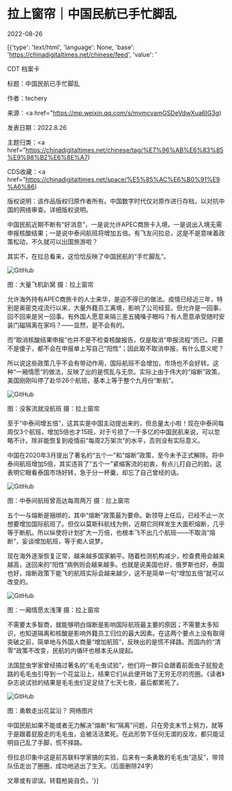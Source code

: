 # 拉上窗帘｜中国民航已手忙脚乱

2022-08-26

[{'type': 'text/html', 'language': None, 'base': 'https://chinadigitaltimes.net/chinese/feed', 'value': '

CDT 档案卡

标题：中国民航已手忙脚乱

作者：techery

来源：<a href="https://mp.weixin.qq.com/s/mvmcvamGSDeVdwXua6IG3g)

发表日期：2022.8.26

主题归类：<a href="https://chinadigitaltimes.net/chinese/tag/%E7%96%AB%E6%83%85%E9%98%B2%E6%8E%A7)

CDS收藏：<a href="https://chinadigitaltimes.net/space/%E5%85%AC%E6%B0%91%E9%A6%86)

版权说明：该作品版权归原作者所有。中国数字时代仅对原作进行存档，以对抗中国的网络审查。详细版权说明。





中国民航近期不断有“好消息”，一是说允许APEC商旅卡入境，一是说出入境无需申报核酸结果；一是说中泰间航班将增加五倍。有飞友问拉总，这是不是意味着政策松动，不久就可以出国旅游啦？

其实不，在拉总看来，这恰恰反映了中国民航的“手忙脚乱”。

![GitHub](https://chinadigitaltimes.net/chinese/files/2022/08/post-686200-630939df8ec31.)

图：大量飞机趴窝 摄：拉上窗帘

允许海外持有APEC商旅卡的人士来华，是迫不得已的做法。疫情已经近三年，特别是奥密克戎流行以来，大量外籍员工离境，影响了公司经营。但允许是一回事，回不回来是另一回事。有外国人愿意来隔三差五捅嗓子眼吗？有人愿意承受随时安装门磁隔离在家吗？——显然，是不会有的。

而“取消核酸结果申报”也并不是不检查核酸报告，仅是取消“申报流程”而已。只要不是傻子，都不会在申报单上写自己“阳性”；因此取不取消申报，有什么意义呢？

所以说这些政策几乎不会有带动作用，国际航班不会增加，市场也不会好转。这种“一厢情愿”的做法，反映了出的是慌乱与无奈。实际上由于伟大的“熔断”政策，美国刚刚叫停了赴华26个航班，基本上等于整个九月份“断航”。

![GitHub](https://chinadigitaltimes.net/chinese/files/2022/08/post-686200-630939df99901.)

图：没客流就没航班 摄：拉上窗帘

至于“中泰间增五倍”，这其实是中国主动提出来的，但总量太小啦！现在中泰间每周仅3个航班，增加5倍也才15班，对于亏损了一千多亿的中国民航来说，可以忽略不计。除非能恢复到疫情前“每周2万架次”的水平，否则没有实际意义。

中国在2020年3月提出了著名的“五个一”和“熔断”政策，至今未予正式解除。将中泰间航班增加5倍，其实违背了“五个一”紧缩客流的初衷，有点儿打自己的脸。这表明它眼看泰国市场好转，急于分一杯羹，却忘了自己曾经的话。

![GitHub](https://chinadigitaltimes.net/chinese/files/2022/08/post-686200-630939dfa5498.)

图：中泰间航班曾高达每周两万  摄：拉上窗帘

五个一与熔断是捆绑的，其中“熔断”政策最为要命。新领导上任后，已经不止一次想要增加国际航班了。但仅以莫斯科航线为例，近期它同样发生大面积熔断，几乎等于断航。所以纵使将计划扩大一万倍，也根本飞不出几个航班——不取消“熔断”，妄谈增加航班，等于痴人说梦。

现在海外逐渐恢复正常，越来越多国家躺平。随着检测机构减少，检查费用会越来越高，送回来的“阳性”病例则会越来越多。也就是说美国也好，俄罗斯也好，泰国也好，熔断政策下能飞的航班实际会越来越少，这不是简单一句“增加五倍”就可以改变的。

![GitHub](https://chinadigitaltimes.net/chinese/files/2022/08/post-686200-630939dfb01cd.)

图：一厢情愿太浅薄 摄：拉上窗帘

不需要太多智商，就能够明白熔断是影响国际航班最主要的原因；不需要太多知识，也知道隔离和核酸是影响外籍员工归位的最大因素。在这两个要点上没有取得突破之前，简单地与外国人商量“增加航班”，反映出的是慌不择路。而国内的“清零”政策不改变，民航的内循环也根本无从提起。

法国昆虫学家曾经搞过著名的“毛毛虫试验”，他们将一群只会跟着前面虫子屁股走路的毛毛虫引导到一个花盆沿上，结果它们从此便开始了无穷无尽的兜圈。《读者》杂志说试验的结果是毛毛虫们足足绕了七天七夜，最后都累死了。

![GitHub](https://chinadigitaltimes.net/chinese/files/2022/08/post-686200-630939dfb929f.)

图：勇敢走出花盆沿？ 网络图片

中国民航如果不能或者无力解决“熔断”和“隔离”问题，只在旁支末节上努力，就等于是跟着屁股走的毛毛虫，会被活活累死。在此形势下任何无谓的反攻，都只能证明自己乱了手脚，慌不择路。

但拉总印象中这是前苏联科学家搞的实验，后来有一条勇敢的毛毛虫“造反”，带领队伍走出了圈圈，成功地逃出了生天。（后面删除24字）

文章或有谬误。转载枪毙自负。'}]